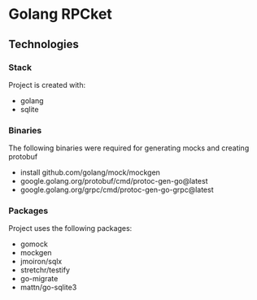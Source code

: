 # Golang RPCket

## Technologies

### Stack
Project is created with: 
* golang
* sqlite

### Binaries
The following binaries were required for generating mocks and creating protobuf
* install github.com/golang/mock/mockgen
* google.golang.org/protobuf/cmd/protoc-gen-go@latest
* google.golang.org/grpc/cmd/protoc-gen-go-grpc@latest

### Packages
Project uses the following packages: 
* gomock
* mockgen
* jmoiron/sqlx
* stretchr/testify
* go-migrate
* mattn/go-sqlite3